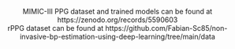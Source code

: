 <p align="center">  
MIMIC-III PPG dataset and trained models can be found at https://zenodo.org/records/5590603<br>
rPPG dataset can be found at https://github.com/Fabian-Sc85/non-invasive-bp-estimation-using-deep-learning/tree/main/data
</p>
